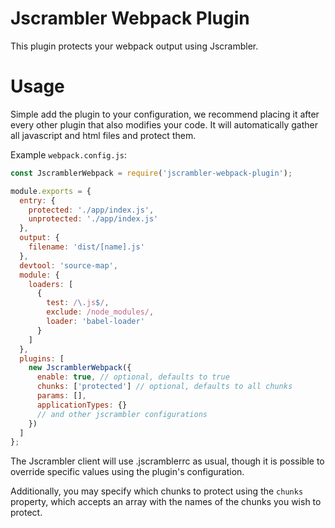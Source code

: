 # Jscrambler Webpack Plugin

This plugin protects your webpack output using Jscrambler.

# Usage

Simple add the plugin to your configuration, we recommend placing it after every other plugin that also modifies your code. It will automatically gather all javascript and html files and protect them.

Example `webpack.config.js`:

```js
const JscramblerWebpack = require('jscrambler-webpack-plugin');

module.exports = {
  entry: {
    protected: './app/index.js',
    unprotected: './app/index.js'
  },
  output: {
    filename: 'dist/[name].js'
  },
  devtool: 'source-map',
  module: {
    loaders: [
      {
        test: /\.js$/,
        exclude: /node_modules/,
        loader: 'babel-loader'
      }
    ]
  },
  plugins: [
    new JscramblerWebpack({
      enable: true, // optional, defaults to true
      chunks: ['protected'] // optional, defaults to all chunks
      params: [], 
      applicationTypes: {}
      // and other jscrambler configurations
    })
  ]
};
```

The Jscrambler client will use .jscramblerrc as usual, though it is possible to override specific values using the plugin's configuration.

Additionally, you may specify which chunks to protect using the `chunks` property, which accepts an array with the names of the chunks you wish to protect.
